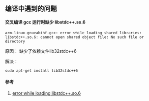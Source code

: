 ## 编译中遇到的问题

#### 交叉编译 gcc 运行时缺少 libstdc++.so.6

``` text
arm-linux-gnueabihf-gcc: error while loading shared libraries: libstdc++.so.6: cannot open shared object file: No such file or directory
```

原因： 缺少了依赖文件lib32stdc++6

解决：

``` shell
sudo apt-get install lib32stdc++6
```

#### 参考

1. [error while loading libstdc++.so.6](https://jingyan.baidu.com/article/cdddd41c820b5d53cb00e100.html)